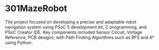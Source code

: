 # 301MazeRobot

The project focused on developing a precise and adaptable robot navigation system using PSoC 5 development kit, C programming, and PSoC Creator IDE. Key components included Sensor Circuit, Voltage Reference, PCB designs, with Path Finding Algorithms such as BFS and A* using Python. 

